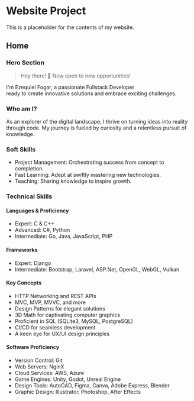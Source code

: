 # Website Project

This is a placeholder for the contents of my website.

## Home

### Hero Section

> Hey there! 👋 Now open to new opportunities!

I'm Ezequiel Fogar, a passionate Fullstack Developer <br>
ready to create innovative solutions and embrace exciting challenges.

### Who am I?

As an explorer of the digital landscape, I thrive on turning ideas into reality through code. My journey is fueled by curiosity and a relentless pursuit of knowledge.

### Soft Skills

- Project Management: Orchestrating success from concept to completion.
- Fast Learning: Adept at swiftly mastering new technologies.
- Teaching: Sharing knowledge to inspire growth.

### Technical Skills

#### Languages & Proficiency
- Expert: C & C++
- Advanced: C#, Python
- Intermediate: Go, Java, JavaScript, PHP
#### Frameworks
- Expert: Django
- Intermediate: Bootstrap, Laravel, ASP.Net, OpenGL, WebGL, Vulkan
#### Key Concepts
- HTTP Networking and REST APIs
- MVC, MVP, MVVC, and more
- Design Patterns for elegant solutions
- 3D Math for captivating computer graphics
- Proficient in SQL (SQLite3, MySQL, PostgreSQL)
- CI/CD for seamless development
- A keen eye for UX/UI design principles
#### Software Proficiency
- Version Control: Git
- Web Servers: NginX
- Cloud Services: AWS, Azure
- Game Engines: Unity, Godot, Unreal Engine
- Design Tools: AutoCAD, Figma, Canva, Adobe Express, Blender
- Graphic Design: Illustrator, Photoshop, After Effects
